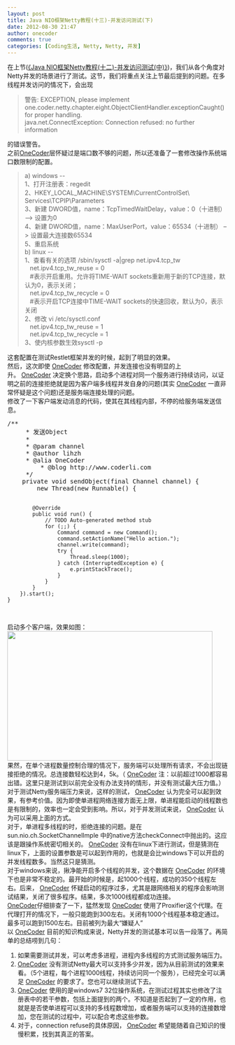 ```yaml
---
layout: post
title: Java NIO框架Netty教程(十三)-并发访问测试(下)
date: 2012-08-30 21:47
author: onecoder
comments: true
categories: [Coding生活, Netty, Netty, 并发]
---
```

在上节(<a href="http://www.coderli.com/netty-concurrency-problem-test-two">《Java NIO框架Netty教程(十二)-并发访问测试(中)》</a>)，我们从各个角度对Netty并发的场景进行了测试。这节，我们将重点关注上节最后提到的问题。在多线程并发访问的情况下，会出现
<blockquote>
<div>警告: EXCEPTION, please implement one.coder.netty.chapter.eight.ObjectClientHandler.exceptionCaught() for proper handling.</div>
<div>java.net.ConnectException: Connection refused: no further information</div></blockquote>
<div>
<div>的错误警告。</div>
<div></div>
<div>之前<a href="http://www.coderli.com/">OneCoder</a>层怀疑过是端口数不够的问题，所以还准备了一套修改操作系统端口数限制的配置。</div>
</div>
<div>
<blockquote>
<div>a) windows --</div>
<div>1、打开注册表：regedit</div>
<div>2、HKEY_LOCAL_MACHINE\SYSTEM\CurrentControlSet\ Services\TCPIP\Parameters</div>
<div>3、新建 DWORD值，name：TcpTimedWaitDelay，value：0（十进制） –&gt; 设置为0</div>
<div>4、新建 DWORD值，name：MaxUserPort，value：65534（十进制） –&gt; 设置最大连接数65534</div>
<div>5、重启系统</div>
<div></div>
<div>b) linux --</div>
<div>1、查看有关的选项 /sbin/sysctl -a|grep net.ipv4.tcp_tw</div>
<div>   net.ipv4.tcp_tw_reuse = 0</div>
<div>   #表示开启重用。允许将TIME-WAIT sockets重新用于新的TCP连接，默认为0，表示关闭；</div>
<div>   net.ipv4.tcp_tw_recycle = 0</div>
<div>   #表示开启TCP连接中TIME-WAIT sockets的快速回收，默认为0，表示关闭</div>
<div>2、修改 vi /etc/sysctl.conf</div>
<div>   net.ipv4.tcp_tw_reuse = 1</div>
<div>   net.ipv4.tcp_tw_recycle = 1</div>
<div>3、使内核参数生效sysctl -p</div></blockquote>
</div>
这套配置在测试Restlet框架并发的时候，起到了明显的效果。
<div></div>
<div>然后，这次即使 <a href="http://www.coderli.com/">OneCoder</a> 修改配置，并发连接也没有明显的上升。 <a href="http://www.coderli.com/">OneCoder</a> 决定换个思路，启动多个进程对同一个服务进行持续访问，以证明之前的连接拒绝就是因为客户端多线程并发自身的问题(其实 <a href="http://www.coderli.com/">OneCoder</a> 一直非常怀疑是这个问题)还是服务端连接处理的问题。</div>
<div>
<div></div>
<div>修改了一下客户端发动消息的代码，使其在其线程内部，不停的给服务端发送信息。</div>
<div>
<pre class="brush:java;first-line:1;pad-line-numbers:true;highlight:null;collapse:false;">/**
	 * 发送Object
	 * 
	 * @param channel
	 * @author lihzh
	 * @alia OneCoder
         * @blog http://www.coderli.com
	 */
	private void sendObject(final Channel channel) {
		new Thread(new Runnable() {

			@Override
			public void run() {
				// TODO Auto-generated method stub
				for (;;) {
					Command command = new Command();
					command.setActionName("Hello action.");
					channel.write(command);
					try {
						Thread.sleep(1000);
					} catch (InterruptedException e) {
						e.printStackTrace();
					}
				}
			}
		}).start();
	}
</pre>
</div>
</div>
启动多个客户端，效果如图：
<div><img class="aligncenter" src="http://onecoder.qiniudn.com/8wuliao/CehmeXcf/4hFcy.jpg" alt="" width="469" height="296" /></div>
<div>果然，在单个进程数量控制合理的情况下，服务端可以处理所有请求，不会出现链接拒绝的情况。总连接数轻松达到4，5k。（ <a href="http://www.coderli.com/">OneCoder</a> 注：以前超过1000都容易出错。这里只是测试到以前完全没有办法支持的情形，并没有测试最大压力值。）</div>
<div></div>
<div>对于测试Netty服务端压力来说，这样的测试， <a href="http://www.coderli.com/">OneCoder</a> 认为完全可以起到效果，有参考价值。因为即使单进程网络连接方面无上限，单进程能启动的线程数也是有限制的，效率也一定会受到影响。所以，对于并发测试来说， <a href="http://www.coderli.com/">OneCoder</a> 认为可以采用上面的方式。</div>
<div></div>
<div>对于，单进程多线程的时，拒绝连接的问题。是在sun.nio.ch.SocketChannelImple 中的native方法checkConnect中抛出的。这应该是跟操作系统密切相关的。 <a href="http://www.coderli.com/">OneCoder</a> 没有在linux下进行测试，但是猜测在linux下，上面的设置参数是可以起到作用的，也就是会比windows下可以开启的并发线程数多。当然这只是猜测。</div>
<div></div>
<div>对于windows来说，揪净能开启多个线程的并发，这个数据在 <a href="http://www.coderli.com/">OneCoder</a> 的环境下也是非常不稳定的。最开始的时候是，起1000个线程，成功的350个线程左右。后来， <a href="http://www.coderli.com/">OneCoder</a> 怀疑启动的程序过多，尤其是跟网络相关的程序会影响测试结果，关闭了很多程序。结果，多次1000线程都成功连接。</div>
<div></div>
<div><a href="http://www.coderli.com/">OneCoder</a>仔细排查了一下，猛然发现 <a href="http://www.coderli.com/">OneCoder</a> 使用了Proxifier这个代理。在代理打开的情况下，一般只能跑到300左右。关闭有1000个线程基本稳定通过。最多可以跑到1500左右。目前被列为最大“嫌疑人”</div>
<div></div>
<div>以 <a href="http://www.coderli.com/">OneCoder</a> 目前的知识构成来说，Netty并发的测试基本可以告一段落了。再简单的总结唠到几句：</div>
<div>
<ol>
	<li>如果需要测试并发，可以考虑多进程，进程内多线程的方式测试服务端压力。</li>
	<li><a href="http://www.coderli.com/">OneCoder</a> 没有测试Netty最大可以支持多少并发，因为从目前测试的效果来看。（5个进程，每个进程1000线程，持续访问同一个服务），已经完全可以满足 <a href="http://www.coderli.com/">OneCoder</a> 的要求了。您也可以继续测试下去。</li>
	<li><a href="http://www.coderli.com/">OneCoder</a> 使用的是windows7 32位操作系统，在测试过程其实也修改了注册表中的若干参数，包括上面提到的两个。不知道是否起到了一定的作用，也就是是否使单进程可以支持的多线程数增加，或者服务端可以支持的连接数增加，您在测试的过程中，可以配合考虑这些参数。</li>
	<li>对于，connection refuse的具体原因， <a href="http://www.coderli.com/">OneCoder</a> 希望能随着自己知识的慢慢积累，找到其真正的答案。</li>
</ol>
</div>
